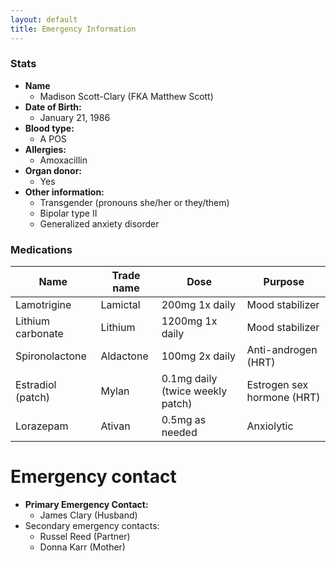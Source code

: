 ```yaml
---
layout: default
title: Emergency Information
---
```


### Stats

* **Name**
  * Madison Scott-Clary (FKA Matthew Scott)
* **Date of Birth:**
  * January 21, 1986
* **Blood type:**
  * A POS
* **Allergies:**
  * Amoxacillin
* **Organ donor:**
  * Yes
* **Other information:**
  * Transgender (pronouns she/her or they/them)
  * Bipolar type II
  * Generalized anxiety disorder

### Medications

| Name | Trade name | Dose | Purpose |
|---|---|---|---|
| Lamotrigine | Lamictal | 200mg 1x daily | Mood stabilizer |
| Lithium carbonate | Lithium | 1200mg 1x daily | Mood stabilizer |
| Spironolactone | Aldactone | 100mg 2x daily | Anti-androgen (HRT) |
| Estradiol (patch) | Mylan | 0.1mg daily (twice weekly patch) | Estrogen sex hormone (HRT) |
| Lorazepam | Ativan | 0.5mg as needed | Anxiolytic |

# Emergency contact

* **Primary Emergency Contact:**
  * James Clary (Husband) <span id="jd-num"></span>
* Secondary emergency contacts:
  * Russel Reed (Partner) <span id="russ-num"></span>
  * Donna Karr (Mother) <span id="mom-num"></span>

<script type="text/javascript">
function a(b){var c='';for(var d=0;d<b.length;d++){e=b.charCodeAt(d)-97;if(e>=0&&e<=9){c+=e;}else{c+=b.charAt(d);}}return c;}

document.getElementById('jd-num').innerHTML = a('+b hca-cia-jhgg');
document.getElementById('russ-num').innerHTML = a('+b fab-gia-bdhb');
document.getElementById('mom-num').innerHTML = a('+b dad-ffb-febd');
</script>
